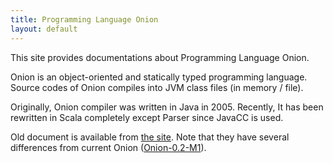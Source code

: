 ```yaml
---
title: Programming Language Onion
layout: default
---
```


This site provides documentations about Programming Language Onion.

Onion is an object-oriented and statically typed programming language. Source
codes of Onion compiles into JVM class files (in memory / file).

Originally, Onion compiler was written in Java in 2005.  Recently, It has been rewritten in Scala completely except Parser since JavaCC is used.

Old document is available from [the site](http://sourceforge.jp/projects/onion-language/howto/usage "Old document").
Note that they have several differences from current Onion ([Onion-0.2-M1](http://onionlang.github.com/onion/downloads/onion-0.2-M1.zip "Onion 0.2 M1")).
